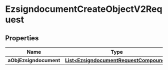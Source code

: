

# EzsigndocumentCreateObjectV2Request

## Properties

Name | Type | Description | Notes
------------ | ------------- | ------------- | -------------
**aObjEzsigndocument** | [**List&lt;EzsigndocumentRequestCompound&gt;**](EzsigndocumentRequestCompound.md) |  | 




